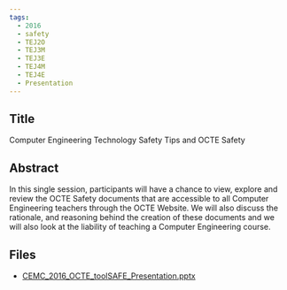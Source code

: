 ```yaml
---
tags:
  - 2016
  - safety
  - TEJ2O
  - TEJ3M
  - TEJ3E
  - TEJ4M
  - TEJ4E
  - Presentation
---
```

    
## Title

Computer Engineering Technology Safety Tips and OCTE Safety 

## Abstract

In this single session, participants will have a chance to view, explore and review the OCTE Safety documents that are accessible to all Computer Engineering teachers through the OCTE Website.  We will also discuss the rationale, and reasoning behind the creation of these documents and we will also look at the liability of teaching a Computer Engineering course.

## Files

- [CEMC_2016_OCTE_toolSAFE_Presentation.pptx](https://www.russellgordon.ca/acse/cemc-cse-resources/resources/2016/Robert_Ceccato/CEMC_2016_OCTE_toolSAFE_Presentation.pptx)
